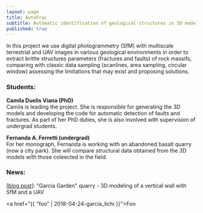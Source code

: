 ```yaml
---
layout: page
title: AutoFrac
subtitle: Automatic identification of geological structures in 3D models
published: true
---
```


In this project we use digital photogrammetry (SfM) with multiscale terrestrial and UAV images in various geological environments in order to extract brittle structures parameters (fractures and faults) of rock massifs, comparing with classic data sampling (scanlines, area sampling, circular window) assessing the limitations that may exist and proposing solutions. 

### Students:
**Camila Duelis Viana (PhD)**  
Camila is leading the project. She is responsible for generating the 3D models and developing the code for automatic detection of faults and fractures. As part of her PhD duties, she is also involved with supervision of undergrad students.

**Fernanda A. Ferretti (undergrad)**  
For her monograph, Fernanda is working with an abandoned basalt quarry (now a city park). She will compare structural data obtained from the 3D models with those coleected in the field.  

### News:
[[blog post](2018-04-24-garcia_lichi)]: "Garcia Garden" quarry - 3D modeling of a vertical wall with SfM and a UAV

<a href="{{ "foo" | 2018-04-24-garcia_lichi }}">Foo</a>

